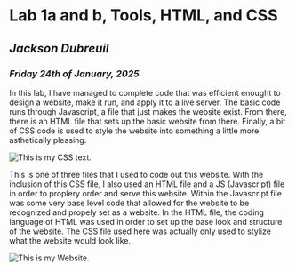 # **Lab 1a and b, Tools, HTML, and CSS**
## *Jackson Dubreuil*
### *Friday 24th of January, 2025*

In this lab, I have managed to complete code that was efficient enought to design a website, make it run, and apply it to a live server. The basic code runs through Javascript, a file that just makes the website exist. From there, there is an HTML file that sets up the basic website from there.  Finally, a bit of CSS code is used to style the website into something a little more asthetically pleasing.

![This is my CSS text.](/Lab-1ab-Write_up/css_writeup.png "CSS")

This is one of three files that I used to code out this website. With the inclusion of this CSS file, I also used an HTML file and a JS (Javascript) file in order to proplery order and serve this website.  Within the Javascript file was some very base level code that allowed for the website to be recognized and propely set as a website.  In the HTML file, the coding language of HTML was used in order to set up the base look and structure of the website.  The CSS file used here was actually only used to stylize what the website would look like.

![This is my Website.](/Lab-1ab-Write_up/website_writeup.png "Website")
